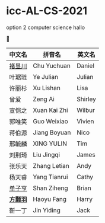 # icc-AL-CS-2021
option 2 computer science
hallo

🤥

中文名|拼音名|英文名
-----|-----|-----
[褚昱川](https://github.com/Yuudachi530)|Chu Yuchuan|Daniel
叶琚琏|Ye Julian|Julian
许丽杉|Xu Lishan|Lisa
曾爱|Zeng Ai|Shirley
宣恺之|Xuan Kai Zhi|Wilbur
郭唯笑|Guo Weixiao|Vivien
蒋伯源|Jiang Boyuan|Nico
邢毓麟|XING YULIN|Tim
刘荆琦|Liu Jingqi|James
张乐天|Zhang Letian|Andy
杨天睿|Yang Tianrui|Cathy
[单子亨](https://github.com/BrianShan974)|Shan Ziheng|Brian
[**方颢羽**](https://github.com/haoyuF996)|Haoyu Fang|Harry
靳一丁|Jin Yiding|Jack
